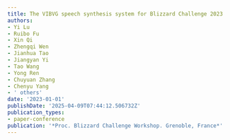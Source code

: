 ```yaml
---
title: The VIBVG speech synthesis system for Blizzard Challenge 2023
authors:
- Yi Lu
- Ruibo Fu
- Xin Qi
- Zhengqi Wen
- Jianhua Tao
- Jiangyan Yi
- Tao Wang
- Yong Ren
- Chuyuan Zhang
- Chenyu Yang
- ' others'
date: '2023-01-01'
publishDate: '2025-04-09T07:44:12.506732Z'
publication_types:
- paper-conference
publication: '*Proc. Blizzard Challenge Workshop. Grenoble, France*'
---
```

